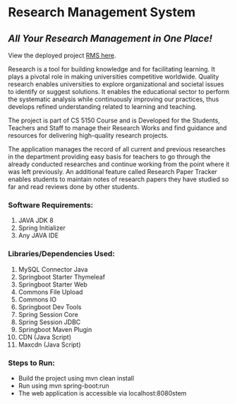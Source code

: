 # Research Management System
## _All Your Research Management in One Place!_

View the deployed project [RMS here](http://rmsfall2021.azurewebsites.net/).

Research is a tool for building knowledge and for facilitating learning. It plays a pivotal role in making universities competitive worldwide. Quality research enables universities to explore organizational and societal issues to identify or suggest solutions. It enables the educational sector to perform the systematic analysis while continuously improving our practices, thus develops refined understanding related to learning and teaching.

The project is part of CS 5150 Course and is Developed for the Students, Teachers and Staff to manage their Research Works and find guidance and resources for delivering high-quality research projects.

The application manages the record of all current and previous researches in the department providing easy basis for teachers to go through the already conducted researches and continue working from the point where it was left previously.
An additional feature called Research Paper Tracker enables students to maintain notes of research papers they have studied so far and read reviews done by other students.

### Software Requirements:
1. JAVA JDK 8
2. Spring Initializer
3. Any JAVA IDE

### Libraries/Dependencies Used:
1. MySQL Connector Java
2. Springboot Starter Thymeleaf
3. Springboot Starter Web
4. Commons File Upload
5. Commons IO
6. Springboot Dev Tools
7. Spring Session Core
8. Spring Session JDBC
9. Springboot Maven Plugin
10. CDN (Java Script)
11. Maxcdn (Java Script)

### Steps to Run:
- Build the project using mvn clean install
- Run using mvn spring-boot:run
- The web application is accessible via localhost:8080stem
